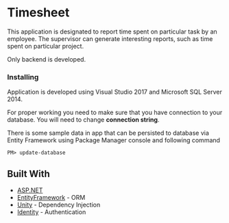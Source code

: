 # Timesheet

This application is designated to report time spent on particular task by an employee. The supervisor can generate interesting reports, such as time spent on particular project.

Only backend is developed.

### Installing

Application is developed using Visual Studio 2017 and Microsoft SQL Server 2014.

For proper working you need to make sure that you have connection to your database.
You will need to change **connection string**.

There is some sample data in app that can be persisted to database via Entity Framework using Package Manager console and following command

```
PM> update-database
```

## Built With

* [ASP.NET](https://www.asp.net/)
* [EntityFramework](https://www.nuget.org/packages/EntityFramework/) - ORM
* [Unity](https://www.nuget.org/packages/Unity/) - Dependency Injection
* [Identity](https://www.nuget.org/packages/Microsoft.AspNet.Identity/) - Authentication
